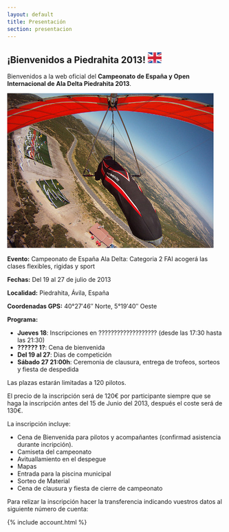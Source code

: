 ```yaml
---
layout: default
title: Presentación
section: presentacion
---
```


<h2 class="welcome">¡Bienvenidos a Piedrahita 2013! <a href="presentation.html" title="Welcome! (english version)"><img src="images/english.png"/></a></h2>


Bienvenidos a la web oficial del **Campeonato de España y Open Internacional de Ala Delta Piedrahita 2013**.

<a class="media" target="_blank" href="http://www.flytietar.com/index.php/de/component/joomgallery/region/region-45" title="Despegue por Günter Porath"><img class="right" src="images/gunter_premio.jpg" alt="Despegue por Günter Porath"/></a>

**Evento:** Campeonato de España Ala Delta: Categoria 2 FAI acogerá las clases flexibles, rigidas y sport

**Fechas:** Del 19 al 27 de julio de 2013

**Localidad:** Piedrahita, Ávila, España

**Coordenadas GPS:** 40°27′46″ Norte, 5°19′40″ Oeste

**Programa:**

* **Jueves 18**: Inscripciones en ??????????????????? (desde las 17:30 hasta las 21:30)
* **?????? 1?**: Cena de bienvenida
* **Del 19 al 27**: Dias de competición
* **Sábado 27 21:00h**: Ceremonia de clausura, entrega de trofeos, sorteos y fiesta de despedida

Las plazas estarán limitadas a 120 pilotos.

El precio de la inscripción será de 120€ por participante siempre que se haga la inscripción antes del 15 de Junio del 2013, después el coste será de 130€.

La inscripción incluye:

* Cena de Bienvenida para pilotos y acompañantes (confirmad asistencia durante incripción).
* Camiseta del campeonato
* Avituallamiento en el despegue
* Mapas
* Entrada para la piscina municipal
* Sorteo de Material
* Cena de clausura y fiesta de cierre de campeonato

Para relizar la inscripción hacer la transferencia indicando vuestros datos al siguiente número de cuenta:

{% include account.html %} 

